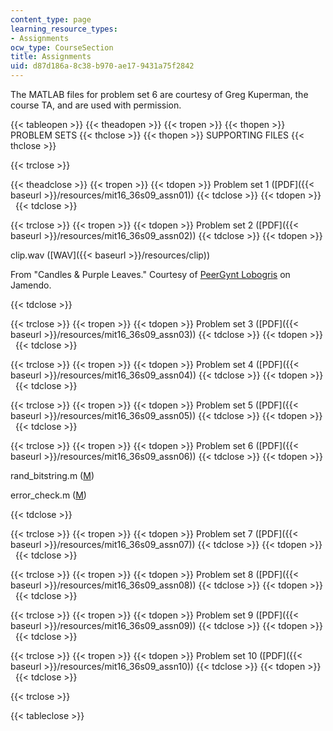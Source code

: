 ```yaml
---
content_type: page
learning_resource_types:
- Assignments
ocw_type: CourseSection
title: Assignments
uid: d87d186a-8c38-b970-ae17-9431a75f2842
---
```


The MATLAB files for problem set 6 are courtesy of Greg Kuperman, the course TA, and are used with permission.

{{< tableopen >}}
{{< theadopen >}}
{{< tropen >}}
{{< thopen >}}
PROBLEM SETS
{{< thclose >}}
{{< thopen >}}
SUPPORTING FILES
{{< thclose >}}

{{< trclose >}}

{{< theadclose >}}
{{< tropen >}}
{{< tdopen >}}
Problem set 1 ([PDF]({{< baseurl >}}/resources/mit16_36s09_assn01))
{{< tdclose >}}
{{< tdopen >}}
 
{{< tdclose >}}

{{< trclose >}}
{{< tropen >}}
{{< tdopen >}}
Problem set 2 ([PDF]({{< baseurl >}}/resources/mit16_36s09_assn02))
{{< tdclose >}}
{{< tdopen >}}


clip.wav ([WAV]({{< baseurl >}}/resources/clip))

From "Candles & Purple Leaves." Courtesy of [PeerGynt Lobogris](http://www.jamendo.com/en/track/395904) on Jamendo.


{{< tdclose >}}

{{< trclose >}}
{{< tropen >}}
{{< tdopen >}}
Problem set 3 ([PDF]({{< baseurl >}}/resources/mit16_36s09_assn03))
{{< tdclose >}}
{{< tdopen >}}
 
{{< tdclose >}}

{{< trclose >}}
{{< tropen >}}
{{< tdopen >}}
Problem set 4 ([PDF]({{< baseurl >}}/resources/mit16_36s09_assn04))
{{< tdclose >}}
{{< tdopen >}}
 
{{< tdclose >}}

{{< trclose >}}
{{< tropen >}}
{{< tdopen >}}
Problem set 5 ([PDF]({{< baseurl >}}/resources/mit16_36s09_assn05))
{{< tdclose >}}
{{< tdopen >}}
 
{{< tdclose >}}

{{< trclose >}}
{{< tropen >}}
{{< tdopen >}}
Problem set 6 ([PDF]({{< baseurl >}}/resources/mit16_36s09_assn06))
{{< tdclose >}}
{{< tdopen >}}


rand\_bitstring.m ([M](/courses/aeronautics-and-astronautics/16-36-communication-systems-engineering-spring-2009/assignments/rand_bitstring.m))

error\_check.m ([M](/courses/aeronautics-and-astronautics/16-36-communication-systems-engineering-spring-2009/assignments/error_check.m))


{{< tdclose >}}

{{< trclose >}}
{{< tropen >}}
{{< tdopen >}}
Problem set 7 ([PDF]({{< baseurl >}}/resources/mit16_36s09_assn07))
{{< tdclose >}}
{{< tdopen >}}
 
{{< tdclose >}}

{{< trclose >}}
{{< tropen >}}
{{< tdopen >}}
Problem set 8 ([PDF]({{< baseurl >}}/resources/mit16_36s09_assn08))
{{< tdclose >}}
{{< tdopen >}}
 
{{< tdclose >}}

{{< trclose >}}
{{< tropen >}}
{{< tdopen >}}
Problem set 9 ([PDF]({{< baseurl >}}/resources/mit16_36s09_assn09))
{{< tdclose >}}
{{< tdopen >}}
 
{{< tdclose >}}

{{< trclose >}}
{{< tropen >}}
{{< tdopen >}}
Problem set 10 ([PDF]({{< baseurl >}}/resources/mit16_36s09_assn10))
{{< tdclose >}}
{{< tdopen >}}
 
{{< tdclose >}}

{{< trclose >}}

{{< tableclose >}}